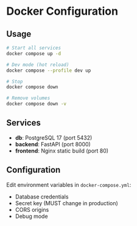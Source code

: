 # Docker Configuration

## Usage

```bash
# Start all services
docker compose up -d

# Dev mode (hot reload)
docker compose --profile dev up

# Stop
docker compose down

# Remove volumes
docker compose down -v
```

## Services

-   **db**: PostgreSQL 17 (port 5432)
-   **backend**: FastAPI (port 8000)
-   **frontend**: Nginx static build (port 80)

## Configuration

Edit environment variables in `docker-compose.yml`:

-   Database credentials
-   Secret key (MUST change in production)
-   CORS origins
-   Debug mode
